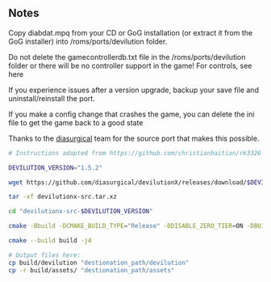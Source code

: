 ## Notes

Copy diabdat.mpq from your CD or GoG installation (or extract it from the GoG installer) into /roms/ports/devilution folder. 

Do not delete the gamecontrollerdb.txt file in the /roms/ports/devilution folder or there will be no controller support in the game! For controls, see here

If you experience issues after a version upgrade, backup your save file and uninstall/reinstall the port.

If you make a config change that crashes the game, you can delete the ini file to get the game back to a good state

Thanks to the [diasurgical](https://github.com/diasurgical/devilutionX) team for the source port that makes this possible.


```sh
# Instructions adapted from https://github.com/christianhaitian/rk3326_core_builds/blob/03467ea85acaa9bde9255a74a317a0bd7a6ad501/scripts/devilutionx.sh

DEVILUTION_VERSION="1.5.2"

wget https://github.com/diasurgical/devilutionX/releases/download/$DEVILUTION_VERSION/devilutionx-src.tar.xz

tar -xf devilutionx-src.tar.xz

cd "devilutionx-src-$DEVILUTION_VERSION"

cmake -Bbuild -DCMAKE_BUILD_TYPE="Release" -DDISABLE_ZERO_TIER=ON -DBUILD_TESTING=OFF -DBUILD_ASSETS_MPQ=OFF -DDEBUG=OFF -DPREFILL_PLAYER_NAME=ON

cmake --build build -j4

# Output files here:
cp build/devilution "destionation_path/devilution"
cp -r build/assets/ "destionation_path/assets"

```


